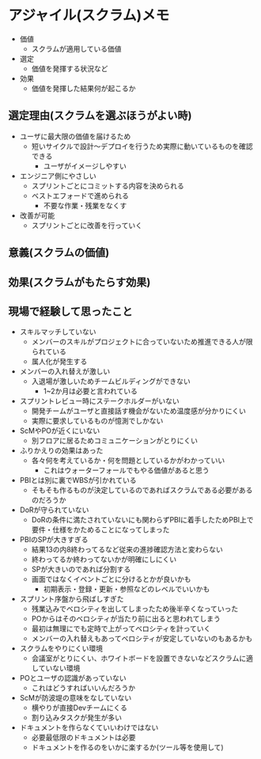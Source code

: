 # アジャイル(スクラム)メモ

- 価値
    - スクラムが適用している価値
- 選定
    - 価値を発揮する状況など
- 効果
    - 価値を発揮した結果何が起こるか

## 選定理由(スクラムを選ぶほうがよい時)

- ユーザに最大限の価値を届けるため
    - 短いサイクルで設計～デプロイを行うため実際に動いているものを確認できる
        - ユーザがイメージしやすい
- エンジニア側にやさしい
    - スプリントごとにコミットする内容を決められる
    - ベストエフォードで進められる
        - 不要な作業・残業をなくす
- 改善が可能
    - スプリントごとに改善を行っていく

## 意義(スクラムの価値)

## 効果(スクラムがもたらす効果)

## 現場で経験して思ったこと

- スキルマッチしていない
    - メンバーのスキルがプロジェクトに合っていないため推進できる人が限られている
    - 属人化が発生する
- メンバーの入れ替えが激しい
    - 入退場が激しいためチームビルディングができない
        - 1~2か月は必要と言われている
- スプリントレビュー時にステークホルダーがいない
    - 開発チームがユーザと直接話す機会がないため温度感が分かりにくい
    - 実際に要求しているものが憶測でしかない
- ScMやPOが近くにいない
    - 別フロアに居るためコミュニケーションがとりにくい
- ふりかえりの効果はあった
    - 各々何を考えているか・何を問題としているかがわかっていい
        - これはウォーターフォールでもやる価値があると思う
- PBIとは別に裏でWBSが引かれている
    - そもそも作るものが決定しているのであればスクラムである必要があるのだろうか
- DoRが守られていない
    - DoRの条件に満たされていないにも関わらずPBIに着手したためPBI上で要件・仕様をかためることになってしまった
- PBIのSPが大きすぎる
    - 結果13の内8終わってるなど従来の進捗確認方法と変わらない
    - 終わってるか終わってないかが明確にしにくい
    - SPが大きいのであれば分割する
    - 画面ではなくイベントごとに分けるとかが良いかも
        - 初期表示・登録・更新・参照などのレベルでいいかも
- スプリント序盤から飛ばしすぎた
    - 残業込みでベロシティを出してしまったため後半辛くなっていった
    - POからはそのベロシティが当たり前に出ると思われてしまう
    - 最初は無理にでも定時で上がってベロシティを計っていく
    - メンバーの入れ替えもあってベロシティが安定していないのもあるかも
- スクラムをやりにくい環境
    - 会議室がとりにくい、ホワイトボードを設置できないなどスクラムに適していない環境
- POとユーザの認識があっていない
    - これはどうすればいいんだろうか
- ScMが防波堤の意味をなしていない
    - 横やりが直接Devチームにくる
    - 割り込みタスクが発生が多い
- ドキュメントを作らなくていいわけではない
    - 必要最低限のドキュメントは必要
    - ドキュメントを作るのをいかに楽するか(ツール等を使用して)

